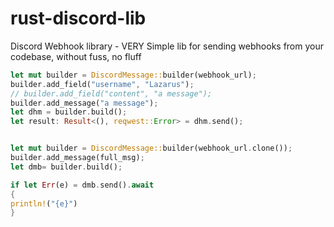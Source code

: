 # rust-discord-lib
Discord Webhook library - VERY Simple lib for sending webhooks from your codebase, without fuss, no fluff


```rust
let mut builder = DiscordMessage::builder(webhook_url);
builder.add_field("username", "Lazarus");
// builder.add_field("content", "a message");
builder.add_message("a message");
let dhm = builder.build();
let result: Result<(), reqwest::Error> = dhm.send();


let mut builder = DiscordMessage::builder(webhook_url.clone());
builder.add_message(full_msg);
let dmb= builder.build();

if let Err(e) = dmb.send().await
{
println!("{e}")
}
```
